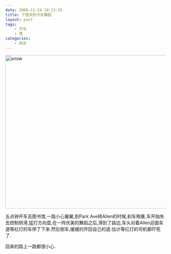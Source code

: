```yaml
---
date: 2008-11-24 18:13:55
title: 下雪天的汽车舞蹈
layout: post
tags:
    - 开车
    - 雪
categories:
    - 网志
---
```

<!--more-->

<a href="http://ztpala.com/wp-content/uploads/2008/11/snow.jpg"><img class="aligncenter size-full wp-image-1468" title="snow" src="http://ztpala.com/wp-content/uploads/2008/11/snow.jpg" alt="snow" width="640" height="480" /></a>

五点钟开车去图书馆,一路小心翼翼,到Park Ave转Allen的时候,刹车稍重,车开始失去控制侧滑,猛打方向盘,在一阵优美的舞蹈之后,滑到了路边,车头对着Allen迎面车道等红灯的车停了下来.然后倒车,缓缓的开回自己的道.估计等红灯的司机都吓死了.

回来的路上一路都很小心.